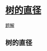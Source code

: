 # [树的直径](https://www.nowcoder.com/practice/a77b4f3d84bf4a7891519ffee9376df3)
[题解](./main_1.cpp)

## 树的直径
```cpp

```  